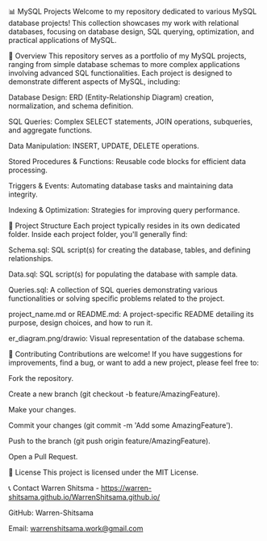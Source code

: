 📊 MySQL Projects
Welcome to my repository dedicated to various MySQL database projects! This collection showcases my work with relational databases, focusing on database design, SQL querying, optimization, and practical applications of MySQL.

🚀 Overview
This repository serves as a portfolio of my MySQL projects, ranging from simple database schemas to more complex applications involving advanced SQL functionalities. Each project is designed to demonstrate different aspects of MySQL, including:

Database Design: ERD (Entity-Relationship Diagram) creation, normalization, and schema definition.

SQL Queries: Complex SELECT statements, JOIN operations, subqueries, and aggregate functions.

Data Manipulation: INSERT, UPDATE, DELETE operations.

Stored Procedures & Functions: Reusable code blocks for efficient data processing.

Triggers & Events: Automating database tasks and maintaining data integrity.

Indexing & Optimization: Strategies for improving query performance.

📁 Project Structure
Each project typically resides in its own dedicated folder. Inside each project folder, you'll generally find:

Schema.sql: SQL script(s) for creating the database, tables, and defining relationships.

Data.sql: SQL script(s) for populating the database with sample data.

Queries.sql: A collection of SQL queries demonstrating various functionalities or solving specific problems related to the project.

project_name.md or README.md: A project-specific README detailing its purpose, design choices, and how to run it.

er_diagram.png/drawio: Visual representation of the database schema.

🤝 Contributing
Contributions are welcome! If you have suggestions for improvements, find a bug, or want to add a new project, please feel free to:

Fork the repository.

Create a new branch (git checkout -b feature/AmazingFeature).

Make your changes.

Commit your changes (git commit -m 'Add some AmazingFeature').

Push to the branch (git push origin feature/AmazingFeature).

Open a Pull Request.

📄 License
This project is licensed under the MIT License.

📞 Contact
Warren Shitsma - https://warren-shitsama.github.io/WarrenShitsama.github.io/

GitHub: Warren-Shitsama

Email: warrenshitsama.work@gmail.com
